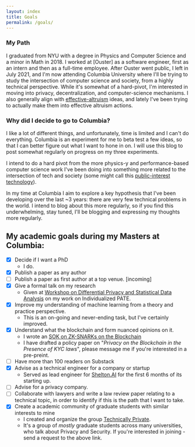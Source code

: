 ```yaml
---
layout: index
title: Goals
permalink: /goals/
---
```

### **My Path**

I graduated from NYU with a degree in Physics and Computer Science and a minor in Math in 2018. I worked at [Ouster] as a software engineer, first as an intern and then as a full-time employee. After Ouster went public, I left in July 2021, and I'm now attending Columbia University where I'll be trying to study the intersection of computer science and society, from a highly technical perspective. While it's somewhat of a hard-pivot, I'm interested in moving into privacy, decentralization, and computer-science mechanisms. I also generally align with [effective-altruism](https://www.effectivealtruism.org/) ideas, and lately I've been trying to actually make them into effective altruism actions. 


### **Why did I decide to go to Columbia?**

I like a lot of different things, and unfortunately, time is limited and I can't do everything. Columbia is an experiment for me to beta test a few ideas, so that I can better figure out what I want to hone in on. I will use this blog to post somewhat regularly on progress on my three experiments.

I intend to do a hard pivot from the more physics-y and performance-based computer science work I've been doing into something more related to the intersection of tech and society (some might call this [public-interest technology](https://blog.usejournal.com/resources-for-working-in-public-interest-technology-78a74e7fd712?gi=ca4d625feb55)).

In my time at Columbia I aim to explore a key hypothesis that I've been developing over the last ~3 years:
there are very few technical problems in the world. I intend to blog about this more regularly, so if you find this underwhelming, stay tuned, I'll be blogging and expressing my thoughts more regularly.


## **My academic goals during my Masters at Columbia:**
- [x] Decide if I want a PhD 
  - I do.
- [x] Publish a paper as any author
- [ ] Publish a paper as first author at a top venue. [incoming]
- [x] Give a formal talk on my research 
  - Given at [Workshop on Differential Privacy and Statistical Data Analysis](http://www.fields.utoronto.ca/activities/22-23/privacy) on my work on Individualized PATE.
- [x] Improve my understanding of machine learning from a theory and practice perspective.
  - This is an on-going and never-ending task, but I've certainly improved.
- [x] Understand what the blockchain and form nuanced opinions on it.
  - I wrote an [SOK on ZK-SNARKs on the Blockchain](https://eprint.iacr.org/2022/985)
  - I have drafted a policy paper on "*Privacy on the Blockchain in the Presence of KYC laws*", please message me if you're interested in a pre-preint.
- [ ] Have more than 100 readers on Substack
- [x] Advise as a technical engineer for a company or startup
  - Served as lead engineer for [Shelton.AI](https://www.sheltonai.com/) for the first 6 months of its starting up.
- [ ] Advise for a privacy company.
- [ ] Collaborate with lawyers and write a law review paper relating to a technical topic, in order to identify if this is the path that I want to take.
- [x] Create a academic community of graduate students with similar interests to mine
  - I created and organize the group [Technically Private](https://groups.google.com/g/technically-private).
  - It's a group of *mostly* graduate students across many universities, who talk about Privacy and Security. If you're interested in joining - send a request to the above link.


